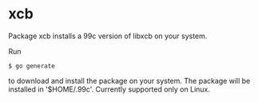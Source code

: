 # xcb

Package xcb installs a 99c version of libxcb on your system.

Run

    $ go generate

to download and install the package on your system. The package will be installed in '$HOME/.99c'. Currently supported only on Linux.
